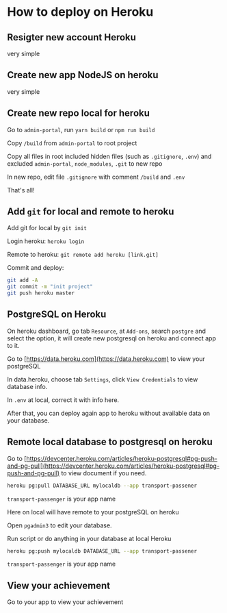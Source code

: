 # How to deploy on Heroku

## Resigter new account Heroku
very simple

## Create new app NodeJS on heroku
very simple

## Create new repo local for heroku
Go to `admin-portal`, run `yarn build` or `npm run build`

Copy `/build` from `admin-portal` to root project

Copy all files in root included hidden files (such as `.gitignore`, `.env`) and excluded `admin-portal`, `node_modules`, `.git` to new repo

In new repo, edit file `.gitignore` with comment `/build` and `.env`

That's all!

## Add `git` for local and remote to heroku
Add git for local by `git init`

Login heroku: `heroku login`

Remote to heroku: `git remote add heroku [link.git]`

Commit and deploy:
```bash
git add -A
git commit -m "init project"
git push heroku master
```

## PostgreSQL on Heroku
On heroku dashboard, go tab `Resource`, at `Add-ons`, search `postgre` and select the option, it will create new postgresql on heroku and connect app to it.

Go to [https://data.heroku.com](https://data.heroku.com) to view your postgreSQL

In data.heroku, choose tab `Settings`, click `View Credentials` to view database info.

In `.env` at local, correct it with info here.

After that, you can deploy again app to heroku without available data on your database.

## Remote local database to postgresql on heroku

Go to [https://devcenter.heroku.com/articles/heroku-postgresql#pg-push-and-pg-pull](https://devcenter.heroku.com/articles/heroku-postgresql#pg-push-and-pg-pull) to view document if you need.

```bash
heroku pg:pull DATABASE_URL mylocaldb --app transport-passener
``` 

`transport-passenger` is your app name

Here on local will have remote to your postgreSQL on heroku

Open `pgadmin3` to edit your database.

Run script or do anything in your database at local
Heroku
```bash
heroku pg:push mylocaldb DATABASE_URL --app transport-passener
```

`transport-passenger` is your app name

## View your achievement
Go to your app to view your achievement
